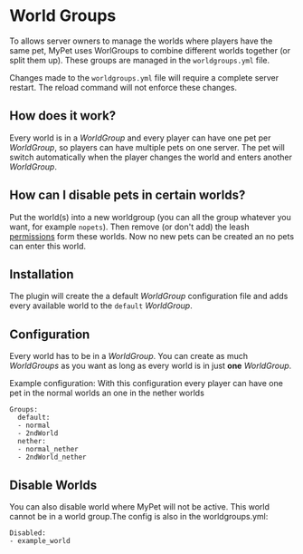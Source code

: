 # World Groups

To allows server owners to manage the worlds where players have the same pet, MyPet uses WorlGroups to combine different worlds together \(or split them up\). These groups are managed in the `worldgroups.yml` file.

Changes made to the `worldgroups.yml` file will require a complete server restart. The reload command will not enforce these changes.

## How does it work?

Every world is in a _WorldGroup_ and every player can have one pet per _WorldGroup_, so players can have multiple pets on one server. The pet will switch automatically when the player changes the world and enters another _WorldGroup_.

## How can I disable pets in certain worlds?

Put the world\(s\) into a new worldgroup \(you can all the group whatever you want, for example `nopets`\). Then remove \(or don't add\) the leash [permissions](../setup/permissions.md) form these worlds. Now no new pets can be created an no pets can enter this world.

## Installation

The plugin will create the a default _WorldGroup_ configuration file and adds every available world to the `default` _WorldGroup_.

## Configuration

Every world has to be in a _WorldGroup_. You can create as much _WorldGroups_ as you want as long as every world is in just **one** _WorldGroup_.

Example configuration: With this configuration every player can have one pet in the normal worlds an one in the nether worlds

```text
Groups:
  default:
  - normal
  - 2ndWorld
  nether:
  - normal_nether
  - 2ndWorld_nether
```

## Disable Worlds

You can also disable world where MyPet will not be active. This world cannot be in a world group.The config is also in the worldgroups.yml:

```text
Disabled:
- example_world
```

